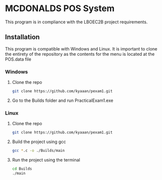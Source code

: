 # MCDONALDS POS System

This program is in compliance with the LBOEC2B project requirements.

## Installation

This program is compatible with Windows and Linux. It is important to clone the entirety of the repository as the contents for the menu is located at the POS.data file

### Windows

1. Clone the repo
   ```sh
   git clone https://github.com/kyaaan/pexam1.git
   ```
2. Go to the Builds folder and run PracticalExam1.exe

### Linux
1. Clone the repo
   ```sh
   git clone https://github.com/kyaaan/pexam1.git
   ```
2. Build the project using gcc
   ```sh
   gcc *.c -o ./Builds/main
   ```
3. Run the project using the terminal
   ```sh
   cd Builds
   ./main
   ```
